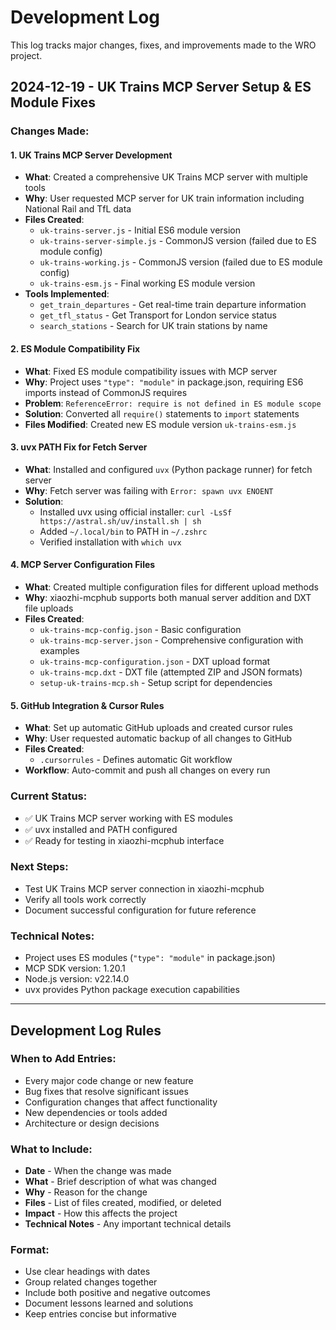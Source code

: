 # Development Log

This log tracks major changes, fixes, and improvements made to the WRO project.

## 2024-12-19 - UK Trains MCP Server Setup & ES Module Fixes

### Changes Made:

#### 1. UK Trains MCP Server Development
- **What**: Created a comprehensive UK Trains MCP server with multiple tools
- **Why**: User requested MCP server for UK train information including National Rail and TfL data
- **Files Created**:
  - `uk-trains-server.js` - Initial ES6 module version
  - `uk-trains-server-simple.js` - CommonJS version (failed due to ES module config)
  - `uk-trains-working.js` - CommonJS version (failed due to ES module config)
  - `uk-trains-esm.js` - Final working ES module version
- **Tools Implemented**:
  - `get_train_departures` - Get real-time train departure information
  - `get_tfl_status` - Get Transport for London service status
  - `search_stations` - Search for UK train stations by name

#### 2. ES Module Compatibility Fix
- **What**: Fixed ES module compatibility issues with MCP server
- **Why**: Project uses `"type": "module"` in package.json, requiring ES6 imports instead of CommonJS requires
- **Problem**: `ReferenceError: require is not defined in ES module scope`
- **Solution**: Converted all `require()` statements to `import` statements
- **Files Modified**: Created new ES module version `uk-trains-esm.js`

#### 3. uvx PATH Fix for Fetch Server
- **What**: Installed and configured `uvx` (Python package runner) for fetch server
- **Why**: Fetch server was failing with `Error: spawn uvx ENOENT`
- **Solution**: 
  - Installed uvx using official installer: `curl -LsSf https://astral.sh/uv/install.sh | sh`
  - Added `~/.local/bin` to PATH in `~/.zshrc`
  - Verified installation with `which uvx`

#### 4. MCP Server Configuration Files
- **What**: Created multiple configuration files for different upload methods
- **Why**: xiaozhi-mcphub supports both manual server addition and DXT file uploads
- **Files Created**:
  - `uk-trains-mcp-config.json` - Basic configuration
  - `uk-trains-mcp-server.json` - Comprehensive configuration with examples
  - `uk-trains-mcp-configuration.json` - DXT upload format
  - `uk-trains-mcp.dxt` - DXT file (attempted ZIP and JSON formats)
  - `setup-uk-trains-mcp.sh` - Setup script for dependencies

#### 5. GitHub Integration & Cursor Rules
- **What**: Set up automatic GitHub uploads and created cursor rules
- **Why**: User requested automatic backup of all changes to GitHub
- **Files Created**:
  - `.cursorrules` - Defines automatic Git workflow
- **Workflow**: Auto-commit and push all changes on every run

### Current Status:
- ✅ UK Trains MCP server working with ES modules
- ✅ uvx installed and PATH configured
- ✅ Ready for testing in xiaozhi-mcphub interface

### Next Steps:
- Test UK Trains MCP server connection in xiaozhi-mcphub
- Verify all tools work correctly
- Document successful configuration for future reference

### Technical Notes:
- Project uses ES modules (`"type": "module"` in package.json)
- MCP SDK version: 1.20.1
- Node.js version: v22.14.0
- uvx provides Python package execution capabilities

---

## Development Log Rules

### When to Add Entries:
- Every major code change or new feature
- Bug fixes that resolve significant issues
- Configuration changes that affect functionality
- New dependencies or tools added
- Architecture or design decisions

### What to Include:
- **Date** - When the change was made
- **What** - Brief description of what was changed
- **Why** - Reason for the change
- **Files** - List of files created, modified, or deleted
- **Impact** - How this affects the project
- **Technical Notes** - Any important technical details

### Format:
- Use clear headings with dates
- Group related changes together
- Include both positive and negative outcomes
- Document lessons learned and solutions
- Keep entries concise but informative

